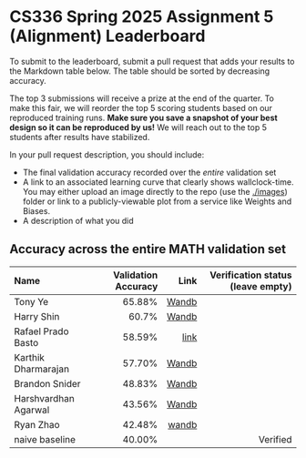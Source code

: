 # CS336 Spring 2025 Assignment 5 (Alignment) Leaderboard

To submit to the leaderboard, submit a pull request that adds your results to
the Markdown table below. The table should be sorted by decreasing accuracy.

The top 3 submissions will receive a prize at the end of the quarter.
To make this fair, we will reorder the top 5 scoring students based on our reproduced training runs.
**Make sure you save a snapshot of your best design so it can be reproduced by us!**
We will reach out to the top 5 students after results have stabilized.

In your pull request description, you should include:

- The final validation accuracy recorded over the _entire_ validation set
- A link to an associated learning curve that clearly shows wallclock-time.
  You may either upload an image directly
  to the repo (use the [./images](./images)) folder or link to a
  publicly-viewable plot from a service like Weights and Biases.
- A description of what you did

## Accuracy across the entire MATH validation set

| Name           | Validation Accuracy | Link  | Verification status (leave empty) |
| :------------- | ------------------: | ----: | --------------------------------: |
| Tony Ye | 65.88% | [Wandb](https://api.wandb.ai/links/junzeye-stanford-university/kvl8tyds) | |
| Harry Shin | 60.7% | [Wandb](https://api.wandb.ai/links/dh2shin2-stanford-university/45vxov1e) |  |
| Rafael Prado Basto |              58.59% |  [link](./images/val_curves.jpg)     |                                   |
| Karthik Dharmarajan |              57.70% |   [Wandb](https://api.wandb.ai/links/kdharmarajan/dxmx6vof)    |                          |
| Brandon Snider |              48.83% |   [Wandb](https://api.wandb.ai/links/brandon-snider-stanford-university/n8t743my)    |                          |
| Harshvardhan Agarwal | 43.56% | [Wandb](https://api.wandb.ai/links/tokenization/hnclbrtw) | |
| Ryan Zhao| 42.48% | [wandb](https://api.wandb.ai/links/knightasterial-stanforduniversity/9sw1cimh) | |
| naive baseline |              40.00% |       |                          Verified |
